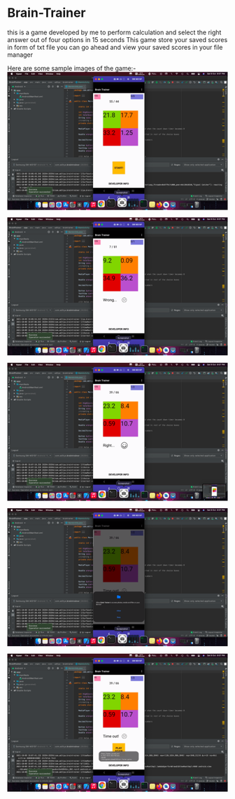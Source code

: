 # Brain-Trainer
this is a game developed by me to perform calculation and select the right answer out of four options in 15 seconds
This game store your saved scores in form of txt file you can go ahead and view your saved scores in your file manager

Here are some sample images of the game:-
![](app/src/main/res/drawable/one.png)

![](app/src/main/res/drawable/two.png)

![](app/src/main/res/drawable/three.png)

![](app/src/main/res/drawable/four.png)

![](app/src/main/res/drawable/five.png)
